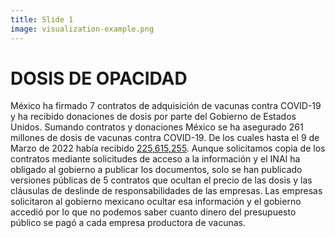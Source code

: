 ```yaml
---
title: Slide 1
image: visualization-example.png
---
```


# DOSIS DE OPACIDAD

México ha firmado 7 contratos de adquisición de vacunas contra COVID-19 y ha recibido donaciones de dosis por parte del Gobierno de Estados Unidos. Sumando contratos y donaciones México se ha asegurado 261 millones de dosis de vacunas contra COVID-19. De los cuales hasta el 9 de Marzo de 2022 había recibido [225,615,255](https://transparencia.sre.gob.mx/gestion-diplomatica-vacunas-covid/). Aunque solicitamos copia de los contratos mediante solicitudes de acceso a la información y el INAI ha obligado al gobierno a publicar los documentos, solo se han publicado versiones públicas de 5 contratos que ocultan el precio de las dosis y las cláusulas de deslinde de responsabilidades de las empresas. Las empresas solicitaron al gobierno mexicano ocultar esa información y el gobierno accedió por lo que no podemos saber cuanto dinero del presupuesto público se pagó a cada empresa productora de vacunas.
